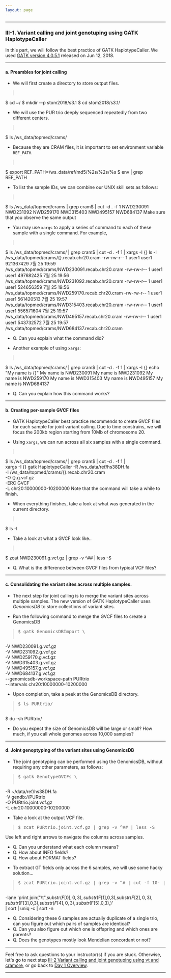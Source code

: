 ```yaml
---
layout: page
---
```


---

### III-1. Variant calling and joint genotuping using GATK HaplotypeCaller

In this part, we will follow the best practice of GATK
HaplotypeCaller. We used [GATK version
4.0.5.1](https://github.com/broadinstitute/gatk/releases/tag/4.0.5.1)
released on Jun 12, 2018.

---

#### a. Preambles for joint calling

- We will first create a directory to store output files.
> <pre>
$ cd ~/
$ mkdir --p stom2018/s3.1 
$ cd stom2018/s3.1/ </pre>

- We will use the PUR trio deeply sequenced repeatedly from two
  different centers.
> <pre>
$ ls /ws_data/topmed/crams/ </pre>

- Because they are CRAM files, it is important to set environment
  variable `REF_PATH`. 
> <pre>
$ export REF_PATH=/ws_data/ref/md5/%2s/%2s/%s 
$ env | grep REF_PATH </pre>

- To list the sample IDs, we can combine our UNIX skill sets as
  follows:
> <pre>
$ ls /ws_data/topmed/crams | grep cram$ | cut -d . -f 1 
NWD230091
NWD231092
NWD259170
NWD315403
NWD495157
NWD684137 </pre>
Make sure that you observe the same output

- You may use `xargs` to apply a series of command to each of these
  sample with a single command. For example,
> <pre>
$ ls /ws_data/topmed/crams/ | grep cram$ | cut -d . -f 1 | xargs -I {} ls -l /ws_data/topmed/crams/{}.recab.chr20.cram 
-rw-rw-r-- 1 user1 user1 921367429  7월 25 19:59 /ws_data/topmed/crams/NWD230091.recab.chr20.cram
-rw-rw-r-- 1 user1 user1 497682425  7월 25 19:56 /ws_data/topmed/crams/NWD231092.recab.chr20.cram
-rw-rw-r-- 1 user1 user1 524656359  7월 25 19:56 /ws_data/topmed/crams/NWD259170.recab.chr20.cram
-rw-rw-r-- 1 user1 user1 561420513  7월 25 19:57 /ws_data/topmed/crams/NWD315403.recab.chr20.cram
-rw-rw-r-- 1 user1 user1 556571604  7월 25 19:57 /ws_data/topmed/crams/NWD495157.recab.chr20.cram
-rw-rw-r-- 1 user1 user1 543732572  7월 25 19:57 /ws_data/topmed/crams/NWD684137.recab.chr20.cram</pre>
  * Q. Can you explain what the command did?
  
- Another example of using `xargs`:
> <pre>
$ ls /ws_data/topmed/crams/ | grep cram$ | cut -d . -f 1 | xargs -I {} echo "My name is {}"
My name is NWD230091
My name is NWD231092
My name is NWD259170
My name is NWD315403
My name is NWD495157
My name is NWD684137 </pre>
  * Q. Can you explain how this command works?

---

#### b. Creating per-sample GVCF files
	
- GATK HaplotypeCaller best practice recommends to create GVCF files
for each sample for joint variant calling. Due to time constrains, we
will focus the 200kb region starting from 10Mb of chromosome 20.

- Using `xargs`, we can run across all six samples with a single
command.
> <pre>
$ ls /ws_data/topmed/crams/ | grep cram$ | cut -d . -f 1 | \
xargs -I {} gatk HaplotypeCaller -R /ws_data/ref/hs38DH.fa \
-I /ws_data/topmed/crams/{}.recab.chr20.cram \
-O {}.g.vcf.gz \
-ERC GVCF \
-L chr20:10000000-10200000 </pre>
Note that the command will take a while to finish.

- When everything finishes, take a look at what was generated in the
  current directory.
> <pre>
$ ls -l </pre>

- Take a look at what a GVCF look like..
> <pre>
$ zcat NWD230091.g.vcf.gz | grep -v ^## | less -S </pre>
  * Q. What is the difference between GVCF files from typical VCF files?

---

#### c. Consolidating the variant sites across multiple samples.

- The next step for joint calling is to merge the variant sites across
multiple samples. The new version of GATK HaplotypeCaller uses
_GenomicsDB_ to store collections of variant sites.

- Run the following command to merge the GVCF files to create a GenomicsDB
> <pre>$ gatk GenomicsDBImport \
-V NWD230091.g.vcf.gz \
-V NWD231092.g.vcf.gz \
-V NWD259170.g.vcf.gz \
-V NWD315403.g.vcf.gz \
-V NWD495157.g.vcf.gz \
-V NWD684137.g.vcf.gz \
--genomicsdb-workspace-path PURtrio \
--intervals chr20:10000000-10200000 </pre>

- Upon completion, take a peek at the GenomicsDB directory.
> <pre>$ ls PURtrio/ 
$ du -sh PURtrio/
</pre>
  * Do you expect the size of GenomicsDB will be large or small? How
    much, if you call whole genomes across 10,000 samples?

---

#### d. Joint genoptyping of the variant sites using GenomicsDB

- The joint genotyping can be performed using the GenomicsDB, without
requiring any other parameters, as follows:
> <pre>$ gatk GenotypeGVCFs \
-R ~/data/ref/hs38DH.fa \
-V gendb://PURtrio \
-O PURtrio.joint.vcf.gz \
-L chr20:10000000-10200000 </pre>

- Take a look at the output VCF file.
> <pre>$ zcat PURtrio.joint.vcf.gz | grep -v ^## | less -S </pre>
Use left and right arrows to navigate the columns across samples.
  * Q. Can you understand what each column means? 
  * Q. How about INFO fields? 
  * Q. How about FORMAT fields?

- To extract GT fields only across the 6 samples, we will use some
  hacky solution...
> <pre>$ zcat PURtrio.joint.vcf.gz | grep -v ^# | cut -f 10- | perl \
  -lane 'print join("\t",substr($F[0],0,3),substr($F[1],0,3),substr($F[2],0,3),substr($F[3],0,3),substr($F[4],0,3),substr($F[5],0,3),)' \
  | sort | uniq -c | sort -n </pre>
  * Q. Considering these 6 samples are actually duplicate of a single
    trio, can you figure out which pairs of samples are identical? 
  * Q. Can you also figure out which one is offspring and which ones
    are parents?
  * Q. Does the genotypes mostly look Mendelian concordant or not?
  
---

Feel free to ask questions to your instructor(s) if you are stuck. 
Otherwise, let's 
go to next step 
[III-2 Variant calling and joint genotuping using vt and cramore](../class-material/day1-vt-cramore.html), or 
go back to [Day 1 Overview](../day1).

---
